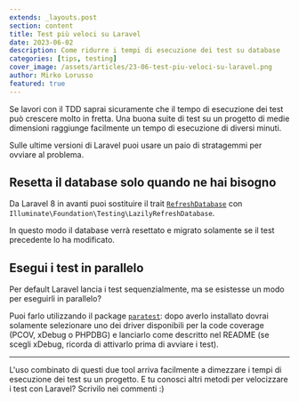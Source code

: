 ```yaml
---
extends: _layouts.post
section: content
title: Test più veloci su Laravel
date: 2023-06-02
description: Come ridurre i tempi di esecuzione dei test su database
categories: [tips, testing]
cover_image: /assets/articles/23-06-test-piu-veloci-su-laravel.png
author: Mirko Lorusso
featured: true
---
```


Se lavori con il TDD saprai sicuramente che il tempo di esecuzione dei test può crescere molto in fretta. Una buona suite di test su un progetto di medie dimensioni raggiunge facilmente un tempo di esecuzione di diversi minuti.

Sulle ultime versioni di Laravel puoi usare un paio di stratagemmi per ovviare al problema.

## Resetta il database solo quando ne hai bisogno

Da Laravel 8 in avanti puoi sostituire il trait [`RefreshDatabase`](https://laravel.com/docs/master/database-testing#resetting-the-database-after-each-test) con `Illuminate\Foundation\Testing\LazilyRefreshDatabase`.

In questo modo il database verrà resettato e migrato solamente se il test precedente lo ha modificato.

## Esegui i test in parallelo

Per default Laravel lancia i test sequenzialmente, ma se esistesse un modo per eseguirli in parallelo?

Puoi farlo utilizzando il package [`paratest`](https://github.com/paratestphp/paratest): dopo averlo installato dovrai solamente selezionare uno dei driver disponibili per la code coverage (PCOV, xDebug o PHPDBG) e lanciarlo come descritto nel README (se scegli xDebug, ricorda di attivarlo prima di avviare i test).

***

L'uso combinato di questi due tool arriva facilmente a dimezzare i tempi di esecuzione dei test su un progetto.
E tu conosci altri metodi per velocizzare i test con Laravel? Scrivilo nei commenti :)
